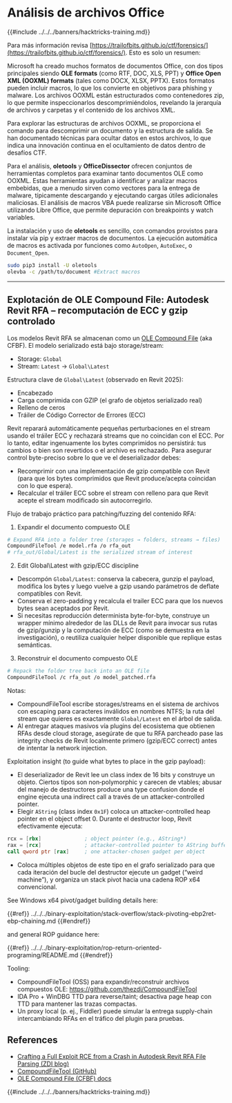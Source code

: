 # Análisis de archivos Office

{{#include ../../../banners/hacktricks-training.md}}


Para más información revisa [https://trailofbits.github.io/ctf/forensics/](https://trailofbits.github.io/ctf/forensics/). Esto es solo un resumen:

Microsoft ha creado muchos formatos de documentos Office, con dos tipos principales siendo **OLE formats** (como RTF, DOC, XLS, PPT) y **Office Open XML (OOXML) formats** (tales como DOCX, XLSX, PPTX). Estos formatos pueden incluir macros, lo que los convierte en objetivos para phishing y malware. Los archivos OOXML están estructurados como contenedores zip, lo que permite inspeccionarlos descomprimiéndolos, revelando la jerarquía de archivos y carpetas y el contenido de los archivos XML.

Para explorar las estructuras de archivos OOXML, se proporciona el comando para descomprimir un documento y la estructura de salida. Se han documentado técnicas para ocultar datos en estos archivos, lo que indica una innovación continua en el ocultamiento de datos dentro de desafíos CTF.

Para el análisis, **oletools** y **OfficeDissector** ofrecen conjuntos de herramientas completos para examinar tanto documentos OLE como OOXML. Estas herramientas ayudan a identificar y analizar macros embebidas, que a menudo sirven como vectores para la entrega de malware, típicamente descargando y ejecutando cargas útiles adicionales maliciosas. El análisis de macros VBA puede realizarse sin Microsoft Office utilizando Libre Office, que permite depuración con breakpoints y watch variables.

La instalación y uso de **oletools** es sencillo, con comandos provistos para instalar vía pip y extraer macros de documentos. La ejecución automática de macros es activada por funciones como `AutoOpen`, `AutoExec`, o `Document_Open`.
```bash
sudo pip3 install -U oletools
olevba -c /path/to/document #Extract macros
```
---

## Explotación de OLE Compound File: Autodesk Revit RFA – recomputación de ECC y gzip controlado

Los modelos Revit RFA se almacenan como un [OLE Compound File](https://learn.microsoft.com/en-us/windows/win32/stg/istorage-compound-file-implementation) (aka CFBF). El modelo serializado está bajo storage/stream:

- Storage: `Global`
- Stream: `Latest` → `Global\Latest`

Estructura clave de `Global\Latest` (observado en Revit 2025):

- Encabezado
- Carga comprimida con GZIP (el grafo de objetos serializado real)
- Relleno de ceros
- Tráiler de Código Corrector de Errores (ECC)

Revit reparará automáticamente pequeñas perturbaciones en el stream usando el tráiler ECC y rechazará streams que no coincidan con el ECC. Por lo tanto, editar ingenuamente los bytes comprimidos no persistirá: tus cambios o bien son revertidos o el archivo es rechazado. Para asegurar control byte-preciso sobre lo que ve el deserializador debes:

- Recomprimir con una implementación de gzip compatible con Revit (para que los bytes comprimidos que Revit produce/acepta coincidan con lo que espera).
- Recalcular el tráiler ECC sobre el stream con relleno para que Revit acepte el stream modificado sin autocorregirlo.

Flujo de trabajo práctico para patching/fuzzing del contenido RFA:

1) Expandir el documento compuesto OLE
```bash
# Expand RFA into a folder tree (storages → folders, streams → files)
CompoundFileTool /e model.rfa /o rfa_out
# rfa_out/Global/Latest is the serialized stream of interest
```
2) Edit Global\Latest with gzip/ECC discipline

- Descompón `Global/Latest`: conserva la cabecera, gunzip el payload, modifica los bytes y luego vuelve a gzip usando parámetros de deflate compatibles con Revit.
- Conserva el zero-padding y recalcula el trailer ECC para que los nuevos bytes sean aceptados por Revit.
- Si necesitas reproducción determinista byte-for-byte, construye un wrapper mínimo alrededor de las DLLs de Revit para invocar sus rutas de gzip/gunzip y la computación de ECC (como se demuestra en la investigación), o reutiliza cualquier helper disponible que replique estas semánticas.

3) Reconstruir el documento compuesto OLE
```bash
# Repack the folder tree back into an OLE file
CompoundFileTool /c rfa_out /o model_patched.rfa
```
Notas:

- CompoundFileTool escribe storages/streams en el sistema de archivos con escaping para caracteres inválidos en nombres NTFS; la ruta del stream que quieres es exactamente `Global/Latest` en el árbol de salida.
- Al entregar ataques masivos vía plugins del ecosistema que obtienen RFAs desde cloud storage, asegúrate de que tu RFA parcheado pase las integrity checks de Revit localmente primero (gzip/ECC correct) antes de intentar la network injection.

Exploitation insight (to guide what bytes to place in the gzip payload):

- El deserializador de Revit lee un class index de 16 bits y construye un objeto. Ciertos tipos son non‑polymorphic y carecen de vtables; abusar del manejo de destructores produce una type confusion donde el engine ejecuta una indirect call a través de un attacker-controlled pointer.
- Elegir `AString` (class index `0x1F`) coloca un attacker-controlled heap pointer en el object offset 0. Durante el destructor loop, Revit efectivamente ejecuta:
```asm
rcx = [rbx]              ; object pointer (e.g., AString*)
rax = [rcx]              ; attacker-controlled pointer to AString buffer
call qword ptr [rax]     ; one attacker-chosen gadget per object
```
- Coloca múltiples objetos de este tipo en el grafo serializado para que cada iteración del bucle del destructor ejecute un gadget (“weird machine”), y organiza un stack pivot hacia una cadena ROP x64 convencional.

See Windows x64 pivot/gadget building details here:

{{#ref}}
../../../binary-exploitation/stack-overflow/stack-pivoting-ebp2ret-ebp-chaining.md
{{#endref}}

and general ROP guidance here:

{{#ref}}
../../../binary-exploitation/rop-return-oriented-programing/README.md
{{#endref}}

Tooling:

- CompoundFileTool (OSS) para expandir/reconstruir archivos compuestos OLE: https://github.com/thezdi/CompoundFileTool
- IDA Pro + WinDBG TTD para reverse/taint; desactiva page heap con TTD para mantener las trazas compactas.
- Un proxy local (p. ej., Fiddler) puede simular la entrega supply-chain intercambiando RFAs en el tráfico del plugin para pruebas.

## References

- [Crafting a Full Exploit RCE from a Crash in Autodesk Revit RFA File Parsing (ZDI blog)](https://www.thezdi.com/blog/2025/10/6/crafting-a-full-exploit-rce-from-a-crash-in-autodesk-revit-rfa-file-parsing)
- [CompoundFileTool (GitHub)](https://github.com/thezdi/CompoundFileTool)
- [OLE Compound File (CFBF) docs](https://learn.microsoft.com/en-us/windows/win32/stg/istorage-compound-file-implementation)

{{#include ../../../banners/hacktricks-training.md}}
